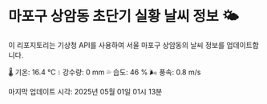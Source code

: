 
# 마포구 상암동 초단기 실황 날씨 정보 🌤️

이 리포지토리는 기상청 API를 사용하여 서울 마포구 상암동의 날씨 정보를 업데이트합니다. 

🌡️ 기온: 16.4 ℃
💧 강수량: 0 mm
💦 습도: 46 %
🌬️ 풍속: 0.8 m/s

마지막 업데이트 시각: 2025년 05월 01일 01시 13분    
